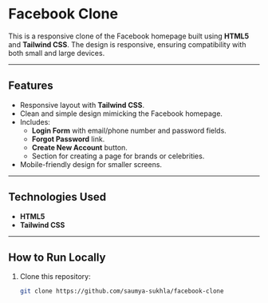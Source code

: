 # Facebook Clone

This is a responsive clone of the Facebook homepage built using **HTML5** and **Tailwind CSS**. The design is responsive, ensuring compatibility with both small and large devices.

---

## Features
- Responsive layout with **Tailwind CSS**.
- Clean and simple design mimicking the Facebook homepage.
- Includes:
  - **Login Form** with email/phone number and password fields.
  - **Forgot Password** link.
  - **Create New Account** button.
  - Section for creating a page for brands or celebrities.
- Mobile-friendly design for smaller screens.

---

## Technologies Used
- **HTML5**
- **Tailwind CSS**

---

## How to Run Locally
1. Clone this repository:
   ```bash
   git clone https://github.com/saumya-sukhla/facebook-clone
